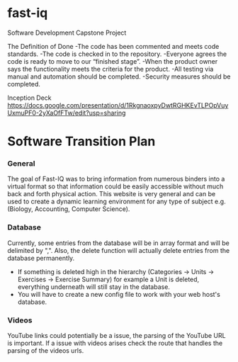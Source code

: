 # fast-iq
Software Development Capstone Project


The Definition of Done 
-The code has been commented and meets code standards.
-The code is checked in to the repository.
-Everyone agrees the code is ready to move to our “finished stage”.
-When the product owner says the functionality meets the criteria for the product.
-All testing via manual and automation should be completed.
-Security measures should be completed.


Inception Deck
https://docs.google.com/presentation/d/1RkgnaoxpyDwtRGHKEvTLPOpVuyUxmuPF0-2yXaOfFTw/edit?usp=sharing

# Software Transition Plan

### General
The goal of Fast-IQ was to bring information from numerous binders into a virtual format so that information could be easily accessible without much back and forth physical action. This website is very general and can be used to create a dynamic learning environment for any type of subject e.g.(Biology, Accounting, Computer Science).

### Database
Currently, some entries from the database will be in array format and will be delimited by ",". Also, the delete function will actually delete entries from the database permanently. 
- If something is deleted high in the hierarchy (Categories -> Units -> Exercises -> Exercise Summary) for example a Unit is deleted, everything underneath will still stay in the database.
- You will have to create a new config file to work with your web host's database.

### Videos
YouTube links could potentially be a issue, the parsing of the YouTube URL is important. If a issue with videos arises check the route that handles the parsing of the videos urls.
